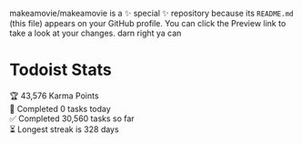 makeamovie/makeamovie is a ✨ special ✨ repository because its `README.md` (this file) appears on your GitHub profile.
You can click the Preview link to take a look at your changes. darn right ya can

# Todoist Stats

<!-- TODO-IST:START -->
🏆  43,576 Karma Points           
🌸  Completed 0 tasks today           
✅  Completed 30,560 tasks so far           
⏳  Longest streak is 328 days
<!-- TODO-IST:END -->